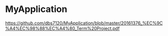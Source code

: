 # MyApplication

https://github.com/dbs7120/MyApplication/blob/master/20161376_%EC%9C%A4%EC%98%88%EC%A4%80_Term%20Project.pdf

